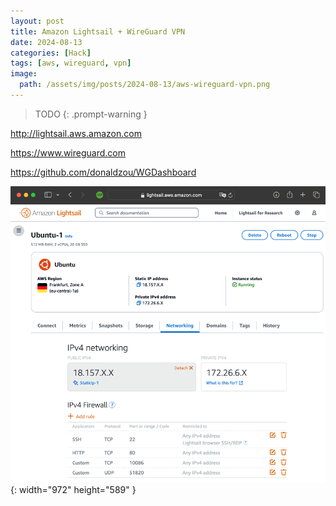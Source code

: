 ```yaml
---
layout: post
title: Amazon Lightsail + WireGuard VPN
date: 2024-08-13
categories: [Hack]
tags: [aws, wireguard, vpn]
image:
  path: /assets/img/posts/2024-08-13/aws-wireguard-vpn.png
---
```


> TODO
{: .prompt-warning }

http://lightsail.aws.amazon.com

https://www.wireguard.com

https://github.com/donaldzou/WGDashboard

![Instance Info](/assets/img/posts/2024-08-13/aws-lightsail-instance.png){: width="972" height="589" }
